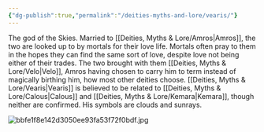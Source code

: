 ```yaml
---
{"dg-publish":true,"permalink":"/deities-myths-and-lore/vearis/"}
---
```



The god of the Skies. Married to [[Deities, Myths & Lore/Amros\|Amros]], the two are looked up to by mortals for their love life. Mortals often pray to them in the hopes they can find the same sort of love, despite love not being either of their trades. The two brought with them [[Deities, Myths & Lore/Velo\|Velo]], Amros having chosen to carry him to term instead of magically birthing him, how most other deities choose. [[Deities, Myths & Lore/Vearis\|Vearis]] is believed to be related to [[Deities, Myths & Lore/Calous\|Calous]] and [[Deities, Myths & Lore/Kemara\|Kemara]], though neither are confirmed. His symbols are clouds and sunrays.

![bbfe1f8e142d3050ee93fa53f72f0bdf.jpg](/img/user/Images/bbfe1f8e142d3050ee93fa53f72f0bdf.jpg)